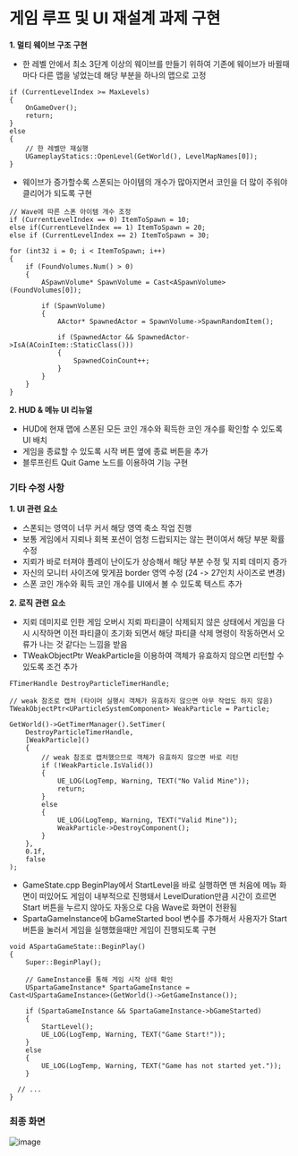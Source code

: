 # 게임 루프 및 UI 재설계 과제 구현

**1. 멀티 웨이브 구조 구현**

- 한 레벨 안에서 최소 3단계 이상의 웨이브를 만들기 위하여 기존에 웨이브가 바뀔때마다 다른 맵을 넣었는데 해당 부분을 하나의 맵으로 고정

```
if (CurrentLevelIndex >= MaxLevels)
{
	OnGameOver();
	return;
}
else
{
	// 한 레벨만 재실행
	UGameplayStatics::OpenLevel(GetWorld(), LevelMapNames[0]);
}
```

- 웨이브가 증가할수록 스폰되는 아이템의 개수가 많아지면서 코인을 더 많이 주워야 클리어가 되도록 구현

```
// Wave에 따른 스폰 아이템 개수 조정
if (CurrentLevelIndex == 0) ItemToSpawn = 10;
else if(CurrentLevelIndex == 1) ItemToSpawn = 20;
else if (CurrentLevelIndex == 2) ItemToSpawn = 30;

for (int32 i = 0; i < ItemToSpawn; i++)
{
	if (FoundVolumes.Num() > 0)
	{
		ASpawnVolume* SpawnVolume = Cast<ASpawnVolume>(FoundVolumes[0]);

		if (SpawnVolume)
		{
			AActor* SpawnedActor = SpawnVolume->SpawnRandomItem();

			if (SpawnedActor && SpawnedActor->IsA(ACoinItem::StaticClass()))
			{
				SpawnedCoinCount++;
			}
		}
	}
}
```

**2. HUD & 메뉴 UI 리뉴얼**

- HUD에 현재 맵에 스폰된 모든 코인 개수와 획득한 코인 개수를 확인할 수 있도록 UI 배치
- 게임을 종료할 수 있도록 시작 버튼 옆에 종료 버튼을 추가
- 블루프린트 Quit Game 노드를 이용하여 기능 구현

### 기타 수정 사항

**1. UI 관련 요소**

- 스폰되는 영역이 너무 커서 해당 영역 축소 작업 진행
- 보통 게임에서 지뢰나 회복 포션이 엄청 드랍되지는 않는 편이여서 해당 부분 확률 수정
- 지뢰가 바로 터져야 플레이 난이도가 상승해서 해당 부분 수정 및 지뢰 데미지 증가
- 자신의 모니터 사이즈에 맞게끔 border 영역 수정 (24 -> 27인치 사이즈로 변경)
- 스폰 코인 개수와 획득 코인 개수를 UI에서 볼 수 있도록 텍스트 추가

**2. 로직 관련 요소**

- 지뢰 데미지로 인한 게임 오버시 지뢰 파티클이 삭제되지 않은 상태에서 게임을 다시 시작하면 이전 파티클이 초기화 되면서 해당 파티클 삭제 명령이 작동하면서 오류가 나는 것 같다는 느낌을 받음
- TWeakObjectPtr<UParticleSystemComponent> WeakParticle을 이용하여 객체가 유효하지 않으면 리턴할 수 있도록 조건 추가

```
FTimerHandle DestroyParticleTimerHandle;

// weak 참조로 캡처 (타이머 실행시 객체가 유효하지 않으면 아무 작업도 하지 않음)
TWeakObjectPtr<UParticleSystemComponent> WeakParticle = Particle;

GetWorld()->GetTimerManager().SetTimer(
	DestroyParticleTimerHandle,
	[WeakParticle]()
	{
		// weak 참조로 캡처했으므로 객체가 유효하지 않으면 바로 리턴
		if (!WeakParticle.IsValid())
		{
			UE_LOG(LogTemp, Warning, TEXT("No Valid Mine"));
			return;
		}
		else
		{
			UE_LOG(LogTemp, Warning, TEXT("Valid Mine"));
			WeakParticle->DestroyComponent();
		}
	},
	0.1f,
	false
);
```

- GameState.cpp BeginPlay에서 StartLevel을 바로 실행하면 맨 처음에 메뉴 화면이 떠있어도 게임이 내부적으로 진행돼서 LevelDuration만큼 시간이 흐르면 Start 버튼을 누르지 않아도 자동으로 다음 Wave로 화면이 전환됨
- SpartaGameInstance에 bGameStarted bool 변수를 추가해서 사용자가 Start 버튼을 눌러서 게임을 실행했을때만 게임이 진행되도록 구현

```
void ASpartaGameState::BeginPlay()
{
	Super::BeginPlay();

	// GameInstance를 통해 게임 시작 상태 확인
	USpartaGameInstance* SpartaGameInstance = Cast<USpartaGameInstance>(GetWorld()->GetGameInstance());

	if (SpartaGameInstance && SpartaGameInstance->bGameStarted)
	{
		StartLevel();
		UE_LOG(LogTemp, Warning, TEXT("Game Start!"));
	}
	else
	{
		UE_LOG(LogTemp, Warning, TEXT("Game has not started yet."));
	}

  // ...
}
```

### 최종 화면

![image](https://github.com/user-attachments/assets/db472988-bbfc-49ea-b54b-fb541c4e0f27)

